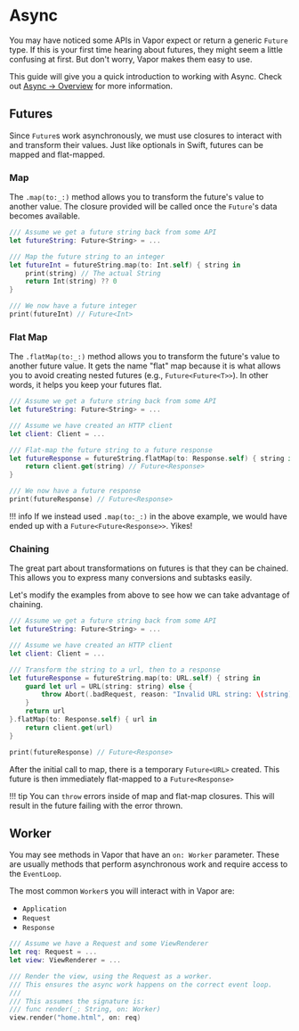 # Async

You may have noticed some APIs in Vapor expect or return a generic `Future` type. If this is your first time hearing about futures, they might seem a little confusing at first. But don't worry, Vapor makes them easy to use.

This guide will give you a quick introduction to working with Async. Check out [Async → Overview](../async/overview.md) for more information.

## Futures

Since `Future`s work asynchronously, we must use closures to interact with and transform their values. Just like optionals in Swift, futures can be mapped and flat-mapped. 

### Map

The `.map(to:_:)` method allows you to transform the future's value to another value. The closure provided will be called once the `Future`'s data becomes available. 

```swift
/// Assume we get a future string back from some API
let futureString: Future<String> = ...

/// Map the future string to an integer
let futureInt = futureString.map(to: Int.self) { string in
    print(string) // The actual String
    return Int(string) ?? 0
}

/// We now have a future integer
print(futureInt) // Future<Int>
```

### Flat Map

The `.flatMap(to:_:)` method allows you to transform the future's value to another future value. It gets the name "flat" map because it is what allows you to avoid creating nested futures (e.g., `Future<Future<T>>`). In other words, it helps you keep your futures flat.

```swift
/// Assume we get a future string back from some API
let futureString: Future<String> = ...

/// Assume we have created an HTTP client
let client: Client = ... 

/// Flat-map the future string to a future response
let futureResponse = futureString.flatMap(to: Response.self) { string in
    return client.get(string) // Future<Response>
}

/// We now have a future response
print(futureResponse) // Future<Response>
```

!!! info
    If we instead used `.map(to:_:)` in the above example, we would have ended up with a `Future<Future<Response>>`. Yikes!
    

### Chaining

The great part about transformations on futures is that they can be chained. This allows you to express many conversions and subtasks easily.

Let's modify the examples from above to see how we can take advantage of chaining.

```swift
/// Assume we get a future string back from some API
let futureString: Future<String> = ...

/// Assume we have created an HTTP client
let client: Client = ... 

/// Transform the string to a url, then to a response
let futureResponse = futureString.map(to: URL.self) { string in
    guard let url = URL(string: string) else {
        throw Abort(.badRequest, reason: "Invalid URL string: \(string)")
    }
    return url
}.flatMap(to: Response.self) { url in
    return client.get(url)
}

print(futureResponse) // Future<Response>
```

After the initial call to map, there is a temporary `Future<URL>` created. This future is then immediately flat-mapped to a `Future<Response>`

!!! tip
    You can `throw` errors inside of map and flat-map closures. This will result in the future failing with the error thrown.

## Worker

You may see methods in Vapor that have an `on: Worker` parameter. These are usually methods that perform asynchronous work and require access to the `EventLoop`.

The most common `Worker`s you will interact with in Vapor are:

- `Application`
- `Request`
- `Response`

```swift
/// Assume we have a Request and some ViewRenderer
let req: Request = ...
let view: ViewRenderer = ...

/// Render the view, using the Request as a worker. 
/// This ensures the async work happens on the correct event loop.
///
/// This assumes the signature is:
/// func render(_: String, on: Worker)
view.render("home.html", on: req)
```